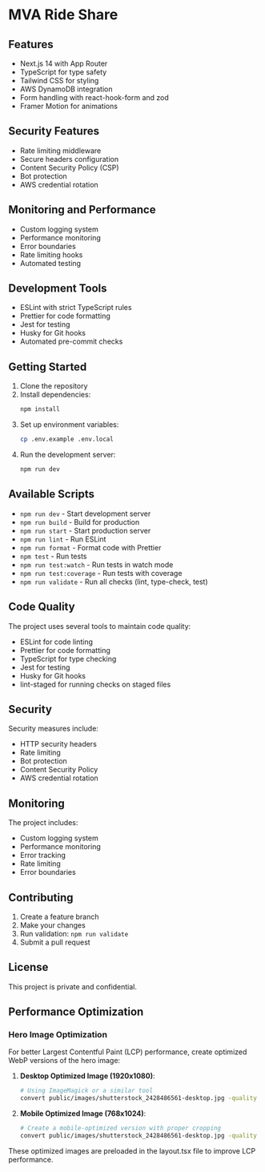 # MVA Ride Share

## Features

- Next.js 14 with App Router
- TypeScript for type safety
- Tailwind CSS for styling
- AWS DynamoDB integration
- Form handling with react-hook-form and zod
- Framer Motion for animations

## Security Features

- Rate limiting middleware
- Secure headers configuration
- Content Security Policy (CSP)
- Bot protection
- AWS credential rotation

## Monitoring and Performance

- Custom logging system
- Performance monitoring
- Error boundaries
- Rate limiting hooks
- Automated testing

## Development Tools

- ESLint with strict TypeScript rules
- Prettier for code formatting
- Jest for testing
- Husky for Git hooks
- Automated pre-commit checks

## Getting Started

1. Clone the repository
2. Install dependencies:
   ```bash
   npm install
   ```
3. Set up environment variables:
   ```bash
   cp .env.example .env.local
   ```
4. Run the development server:
   ```bash
   npm run dev
   ```

## Available Scripts

- `npm run dev` - Start development server
- `npm run build` - Build for production
- `npm run start` - Start production server
- `npm run lint` - Run ESLint
- `npm run format` - Format code with Prettier
- `npm test` - Run tests
- `npm run test:watch` - Run tests in watch mode
- `npm run test:coverage` - Run tests with coverage
- `npm run validate` - Run all checks (lint, type-check, test)

## Code Quality

The project uses several tools to maintain code quality:

- ESLint for code linting
- Prettier for code formatting
- TypeScript for type checking
- Jest for testing
- Husky for Git hooks
- lint-staged for running checks on staged files

## Security

Security measures include:

- HTTP security headers
- Rate limiting
- Bot protection
- Content Security Policy
- AWS credential rotation

## Monitoring

The project includes:

- Custom logging system
- Performance monitoring
- Error tracking
- Rate limiting
- Error boundaries

## Contributing

1. Create a feature branch
2. Make your changes
3. Run validation: `npm run validate`
4. Submit a pull request

## License

This project is private and confidential.

## Performance Optimization

### Hero Image Optimization

For better Largest Contentful Paint (LCP) performance, create optimized WebP versions of the hero image:

1. **Desktop Optimized Image (1920x1080)**:
   ```bash
   # Using ImageMagick or a similar tool
   convert public/images/shutterstock_2428486561-desktop.jpg -quality 80 -resize 1920x1080 -format webp public/images/shutterstock_2428486561-desktop.webp
   ```

2. **Mobile Optimized Image (768x1024)**:
   ```bash
   # Create a mobile-optimized version with proper cropping
   convert public/images/shutterstock_2428486561-desktop.jpg -quality 75 -resize 768x1024^ -gravity center -extent 768x1024 -format webp public/images/shutterstock_2428486561-mobile.webp
   ```

These optimized images are preloaded in the layout.tsx file to improve LCP performance. 